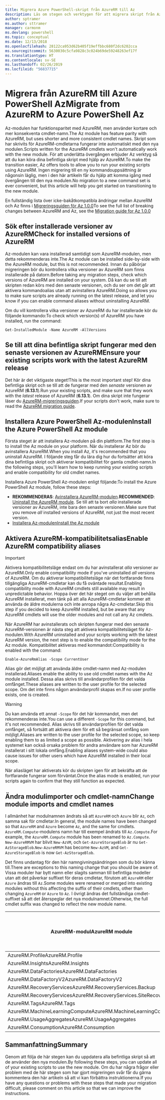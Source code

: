 ```yaml
---
title: Migrera Azure PowerShell-skript från AzureRM till Az
description: Läs om stegen och verktygen för att migrera skript från AzureRM-modulen till den nya Az-modulen.
author: sptramer
ms.author: sttramer
manager: carmonm
ms.devlang: powershell
ms.topic: conceptual
ms.date: 12/13/2018
ms.openlocfilehash: 28122ca953d62b405f19effbbc680f2dc6202cca
ms.sourcegitcommit: 5630030c5cfa9828c3c024b69de59248263ef17f
ms.translationtype: HT
ms.contentlocale: sv-SE
ms.lasthandoff: 02/26/2019
ms.locfileid: "56837715"
---
```

# <a name="migrate-from-azurerm-to-azure-powershell-az"></a><span data-ttu-id="754e4-103">Migrera från AzureRM till Azure PowerShell Az</span><span class="sxs-lookup"><span data-stu-id="754e4-103">Migrate from AzureRM to Azure PowerShell Az</span></span>

<span data-ttu-id="754e4-104">Az-modulen har funktionsparitet med AzureRM, men använder kortare och mer konsekventa cmdlet-namn.</span><span class="sxs-lookup"><span data-stu-id="754e4-104">The Az module has feature parity with AzureRM, but uses shorter and more consistent cmdlet names.</span></span>
<span data-ttu-id="754e4-105">Skript som har skrivits för AzureRM-cmdletarna fungerar inte automatiskt med den nya modulen.</span><span class="sxs-lookup"><span data-stu-id="754e4-105">Scripts written for the AzureRM cmdlets won't automatically work with the new module.</span></span> <span data-ttu-id="754e4-106">För att underlätta övergången erbjuder Az verktyg så att du kan köra dina befintliga skript med hjälp av AzureRM.</span><span class="sxs-lookup"><span data-stu-id="754e4-106">To make the transition easier, Az offers tools to allow you to run your existing scripts using AzureRM.</span></span> <span data-ttu-id="754e4-107">Ingen migrering till en ny kommandouppsättning är någonsin läglig, men i den här artikeln får du hjälp att komma igång med övergången till den nya modulen.</span><span class="sxs-lookup"><span data-stu-id="754e4-107">No migration to a new command set is ever convenient, but this article will help you get started on transitioning to the new module.</span></span>

<span data-ttu-id="754e4-108">En fullständig lista över icke-bakåtkompatibla ändringar mellan AzureRM och Az finns i [Migreringsguiden för Az 1.0.0](migrate-az-1.0.0.md)</span><span class="sxs-lookup"><span data-stu-id="754e4-108">To see the full list of breaking changes between AzureRM and Az, see the [Migration guide for Az 1.0.0](migrate-az-1.0.0.md)</span></span>

## <a name="check-for-installed-versions-of-azurerm"></a><span data-ttu-id="754e4-109">Sök efter installerade versioner av AzureRM</span><span class="sxs-lookup"><span data-stu-id="754e4-109">Check for installed versions of AzureRM</span></span>

<span data-ttu-id="754e4-110">Az-modulen kan vara installerad samtidigt som AzureRM-modulen, men detta rekommenderas inte.</span><span class="sxs-lookup"><span data-stu-id="754e4-110">The Az module can be installed side-by-side with the AzureRM module, but this is not recommended.</span></span> <span data-ttu-id="754e4-111">Innan du påbörjar migreringen bör du kontrollera vilka versioner av AzureRM som finns installerade på datorn.</span><span class="sxs-lookup"><span data-stu-id="754e4-111">Before taking any migration steps, check which versions of AzureRM are installed on your system.</span></span> <span data-ttu-id="754e4-112">Då kan du se till att skripten redan körs med den senaste versionen, och du ser om det går att aktivera kommandoalias utan att avinstallera AzureRM.</span><span class="sxs-lookup"><span data-stu-id="754e4-112">Doing so allows you to make sure scripts are already running on the latest release, and let you know if you can enable command aliases without uninstalling AzureRM.</span></span>

<span data-ttu-id="754e4-113">Om du vill kontrollera vilka versioner av AzureRM du har installerade kör du följande kommando:</span><span class="sxs-lookup"><span data-stu-id="754e4-113">To check which version(s) of AzureRM you have installed, run the command:</span></span>

```powershell-interactive
Get-InstalledModule -Name AzureRM -AllVersions
```

## <a name="ensure-your-existing-scripts-work-with-the-latest-azurerm-release"></a><span data-ttu-id="754e4-114">Se till att dina befintliga skript fungerar med den senaste versionen av AzureRM</span><span class="sxs-lookup"><span data-stu-id="754e4-114">Ensure your existing scripts work with the latest AzureRM release</span></span>

<span data-ttu-id="754e4-115">Det här är det viktigaste steget!</span><span class="sxs-lookup"><span data-stu-id="754e4-115">This is the most important step!</span></span> <span data-ttu-id="754e4-116">Kör dina befintliga skript och se till att de fungerar med den _senaste_ versionen av AzureRM (__6.13.1__).</span><span class="sxs-lookup"><span data-stu-id="754e4-116">Run your existing scripts, and make sure that they work with the _latest_ release of AzureRM (__6.13.1__).</span></span> <span data-ttu-id="754e4-117">Om dina skript inte fungerar läser du [AzureRM-migreringsguiden](/powershell/azure/azurerm/migration-guide.6.0.0).</span><span class="sxs-lookup"><span data-stu-id="754e4-117">If your scripts don't work, make sure to read the [AzureRM migration guide](/powershell/azure/azurerm/migration-guide.6.0.0).</span></span>

## <a name="install-the-azure-powershell-az-module"></a><span data-ttu-id="754e4-118">Installera Azure PowerShell Az-modulen</span><span class="sxs-lookup"><span data-stu-id="754e4-118">Install the Azure PowerShell Az module</span></span>

<span data-ttu-id="754e4-119">Första steget är att installera Az-modulen på din plattform.</span><span class="sxs-lookup"><span data-stu-id="754e4-119">The first step is to install the Az module on your platform.</span></span> <span data-ttu-id="754e4-120">När du installerar Az bör du avinstallera AzureRM.</span><span class="sxs-lookup"><span data-stu-id="754e4-120">When you install Az, it's recommended that you uninstall AzureRM.</span></span> <span data-ttu-id="754e4-121">I följande steg får du lära dig hur du fortsätter att köra dina befintliga skript och aktiverar kompatibilitet för gamla cmdlet-namn.</span><span class="sxs-lookup"><span data-stu-id="754e4-121">In the following steps, you'll learn how to keep running your existing scripts and enable compatibility for old cmdlet names.</span></span>

<span data-ttu-id="754e4-122">Installera Azure PowerShell Az-modulen enligt följande:</span><span class="sxs-lookup"><span data-stu-id="754e4-122">To install the Azure PowerShell Az module, follow these steps:</span></span>

* <span data-ttu-id="754e4-123">__REKOMMENDERAS__: [Avinstallera AzureRM-modulen](/powershell/azure/uninstall-az-ps#uninstall-the-azurerm-module).</span><span class="sxs-lookup"><span data-stu-id="754e4-123">__RECOMMENDED__: [Uninstall the AzureRM module](/powershell/azure/uninstall-az-ps#uninstall-the-azurerm-module).</span></span>
  <span data-ttu-id="754e4-124">Se till att ta bort _alla_ installerade versioner av AzureRM, inte bara den senaste versionen.</span><span class="sxs-lookup"><span data-stu-id="754e4-124">Make sure that you remove _all_ installed versions of AzureRM, not just the most recent version.</span></span>
* [<span data-ttu-id="754e4-125">Installera Az-modulen</span><span class="sxs-lookup"><span data-stu-id="754e4-125">Install the Az module</span></span>](install-az-ps.md)

## <a name="a-namealiasesenable-azurerm-compatibility-aliases"></a><span data-ttu-id="754e4-126"><a name="aliases"/>Aktivera AzureRM-kompatibilitetsalias</span><span class="sxs-lookup"><span data-stu-id="754e4-126"><a name="aliases"/>Enable AzureRM compatibility aliases</span></span> 

> [!IMPORTANT]
>
> <span data-ttu-id="754e4-127">Aktivera kompatibilitetsläge endast om du har avinstallerat _alla_ versioner av AzureRM.</span><span class="sxs-lookup"><span data-stu-id="754e4-127">Only enable compatibility mode if you've uninstalled _all_ versions of AzureRM.</span></span> <span data-ttu-id="754e4-128">Om du aktiverar kompatibilitetsläge när det fortfarande finns tillgängliga AzureRM-cmdletar kan du få oväntade resultat.</span><span class="sxs-lookup"><span data-stu-id="754e4-128">Enabling compatibility mode with AzureRM cmdlets still available may result in unpredictable behavior.</span></span> <span data-ttu-id="754e4-129">Hoppa över det här steget om du väljer att behålla AzureRM installerat, men tänk på att alla AzureRM-cmdletar kommer att använda de äldre modulerna och inte anropa några Az-cmdletar.</span><span class="sxs-lookup"><span data-stu-id="754e4-129">Skip this step if you decided to keep AzureRM installed, but be aware that any AzureRM cmdlets will use the older modules and not call any Az cmdlets.</span></span>

<span data-ttu-id="754e4-130">När AzureRM har avinstallerats och skripten fungerar med den senaste AzureRM-versionen är nästa steg att aktivera kompatibilitetsläget för Az-modulen.</span><span class="sxs-lookup"><span data-stu-id="754e4-130">With AzureRM uninstalled and your scripts working with the latest AzureRM version, the next step is to enable the compatibility mode for the Az module.</span></span> <span data-ttu-id="754e4-131">Kompatibilitet aktiveras med kommandot:</span><span class="sxs-lookup"><span data-stu-id="754e4-131">Compatibility is enabled with the command:</span></span>

```powershell-interactive
Enable-AzureRmAlias -Scope CurrentUser
```

<span data-ttu-id="754e4-132">Alias gör det möjligt att använda äldre cmdlet-namn med Az-modulen installerad.</span><span class="sxs-lookup"><span data-stu-id="754e4-132">Aliases enable the ability to use old cmdlet names with the Az module installed.</span></span> <span data-ttu-id="754e4-133">Dessa alias skrivs till användarprofilen för det valda omfånget.</span><span class="sxs-lookup"><span data-stu-id="754e4-133">These aliases are written to the user profile for the selected scope.</span></span> <span data-ttu-id="754e4-134">Om det inte finns någon användarprofil skapas en.</span><span class="sxs-lookup"><span data-stu-id="754e4-134">If no user profile exists, one is created.</span></span>

> [!WARNING]
>
> <span data-ttu-id="754e4-135">Du kan använda ett annat `-Scope` för det här kommandot, men det rekommenderas inte.</span><span class="sxs-lookup"><span data-stu-id="754e4-135">You can use a different `-Scope` for this command, but it's not recommended.</span></span> <span data-ttu-id="754e4-136">Alias skrivs till användarprofilen för det valda omfånget, så fortsätt att aktivera dem för ett så begränsat omfång som möjligt.</span><span class="sxs-lookup"><span data-stu-id="754e4-136">Aliases are written to the user profile for the selected scope, so keep enabling them to as limited a scope as possible.</span></span> <span data-ttu-id="754e4-137">Aktivering av alias i hela systemet kan också orsaka problem för andra användare som har AzureRM installerat i sitt lokala omfång.</span><span class="sxs-lookup"><span data-stu-id="754e4-137">Enabling aliases system-wide could also cause issues for other users which have AzureRM installed in their local scope.</span></span>

<span data-ttu-id="754e4-138">När aliasläget har aktiverats kör du skripten igen för att bekräfta att de fortfarande fungerar som förväntat.</span><span class="sxs-lookup"><span data-stu-id="754e4-138">Once the alias mode is enabled, run your scripts again to confirm that they still function as expected.</span></span> 

## <a name="change-module-imports-and-cmdlet-names"></a><span data-ttu-id="754e4-139">Ändra modulimporter och cmdlet-namn</span><span class="sxs-lookup"><span data-stu-id="754e4-139">Change module imports and cmdlet names</span></span>

<span data-ttu-id="754e4-140">I allmänhet har modulnamnen ändrats så att `AzureRM` och `Azure` blir `Az`, och samma sak för cmdletar.</span><span class="sxs-lookup"><span data-stu-id="754e4-140">In general, the module names have been changed so that `AzureRM` and `Azure` become `Az`, and the same for cmdlets.</span></span>
<span data-ttu-id="754e4-141">`AzureRM.Compute`-modulens namn har till exempel ändrats till `Az.Compute`.</span><span class="sxs-lookup"><span data-stu-id="754e4-141">For example, the `AzureRM.Compute` module has been renamed to `Az.Compute`.</span></span> <span data-ttu-id="754e4-142">`New-AzureRMVM` har blivit `New-AzVM`, och `Get-AzureStorageBlob` är nu `Get-AzStorageBlob`.</span><span class="sxs-lookup"><span data-stu-id="754e4-142">`New-AzureRMVM` has become `New-AzVM`, and `Get-AzureStorageBlob` is now `Get-AzStorageBlob`.</span></span>

<span data-ttu-id="754e4-143">Det finns undantag för den här namngivningsändringen som du bör känna till.</span><span class="sxs-lookup"><span data-stu-id="754e4-143">There are exceptions to this naming change that you should be aware of.</span></span> <span data-ttu-id="754e4-144">Vissa moduler har bytt namn eller slagits samman till befintliga modeller utan att det påverkar suffixet för deras cmdletar, förutom att `AzureRM` eller `Azure` ändras till `Az`.</span><span class="sxs-lookup"><span data-stu-id="754e4-144">Some modules were renamed or merged into existing modules without this affecting the suffix of their cmdlets, other than changing `AzureRM` or `Azure` to `Az`.</span></span> <span data-ttu-id="754e4-145">I övrigt ändras det fullständiga cmdlet-suffixet så att det återspeglar det nya modulnamnet.</span><span class="sxs-lookup"><span data-stu-id="754e4-145">Otherwise, the full cmdlet suffix was changed to reflect the new module name.</span></span>

| <span data-ttu-id="754e4-146">AzureRM-modul</span><span class="sxs-lookup"><span data-stu-id="754e4-146">AzureRM module</span></span> | <span data-ttu-id="754e4-147">Az-modul</span><span class="sxs-lookup"><span data-stu-id="754e4-147">Az module</span></span> | <span data-ttu-id="754e4-148">Ändrat cmdlet-suffix?</span><span class="sxs-lookup"><span data-stu-id="754e4-148">Cmdlet suffix changed?</span></span> |
|----------------|-----------|------------------------|
| <span data-ttu-id="754e4-149">AzureRM.Profile</span><span class="sxs-lookup"><span data-stu-id="754e4-149">AzureRM.Profile</span></span> | <span data-ttu-id="754e4-150">Az.Accounts</span><span class="sxs-lookup"><span data-stu-id="754e4-150">Az.Accounts</span></span> | <span data-ttu-id="754e4-151">Ja</span><span class="sxs-lookup"><span data-stu-id="754e4-151">Yes</span></span> |
| <span data-ttu-id="754e4-152">AzureRM.Insights</span><span class="sxs-lookup"><span data-stu-id="754e4-152">AzureRM.Insights</span></span> | <span data-ttu-id="754e4-153">Az.Monitor</span><span class="sxs-lookup"><span data-stu-id="754e4-153">Az.Monitor</span></span> | <span data-ttu-id="754e4-154">Ja</span><span class="sxs-lookup"><span data-stu-id="754e4-154">Yes</span></span> |
| <span data-ttu-id="754e4-155">AzureRM.DataFactories</span><span class="sxs-lookup"><span data-stu-id="754e4-155">AzureRM.DataFactories</span></span> | <span data-ttu-id="754e4-156">Az.DataFactory</span><span class="sxs-lookup"><span data-stu-id="754e4-156">Az.DataFactory</span></span> | <span data-ttu-id="754e4-157">Ja</span><span class="sxs-lookup"><span data-stu-id="754e4-157">Yes</span></span> |
| <span data-ttu-id="754e4-158">AzureRM.DataFactoryV2</span><span class="sxs-lookup"><span data-stu-id="754e4-158">AzureRM.DataFactoryV2</span></span> | <span data-ttu-id="754e4-159">Az.DataFactory</span><span class="sxs-lookup"><span data-stu-id="754e4-159">Az.DataFactory</span></span> | <span data-ttu-id="754e4-160">Ja</span><span class="sxs-lookup"><span data-stu-id="754e4-160">Yes</span></span> |
| <span data-ttu-id="754e4-161">AzureRM.RecoveryServices</span><span class="sxs-lookup"><span data-stu-id="754e4-161">AzureRM.RecoveryServices.Backup</span></span> | <span data-ttu-id="754e4-162">Az.RecoveryServices</span><span class="sxs-lookup"><span data-stu-id="754e4-162">Az.RecoveryServices</span></span> | <span data-ttu-id="754e4-163">Nej</span><span class="sxs-lookup"><span data-stu-id="754e4-163">No</span></span> |
| <span data-ttu-id="754e4-164">AzureRM.RecoveryServices</span><span class="sxs-lookup"><span data-stu-id="754e4-164">AzureRM.RecoveryServices.SiteRecovery</span></span> | <span data-ttu-id="754e4-165">Az.RecoveryServices</span><span class="sxs-lookup"><span data-stu-id="754e4-165">Az.RecoveryServices</span></span> | <span data-ttu-id="754e4-166">Nej</span><span class="sxs-lookup"><span data-stu-id="754e4-166">No</span></span> |
| <span data-ttu-id="754e4-167">AzureRM.Tags</span><span class="sxs-lookup"><span data-stu-id="754e4-167">AzureRM.Tags</span></span> | <span data-ttu-id="754e4-168">Az.Resources</span><span class="sxs-lookup"><span data-stu-id="754e4-168">Az.Resources</span></span> | <span data-ttu-id="754e4-169">Nej</span><span class="sxs-lookup"><span data-stu-id="754e4-169">No</span></span> |
| <span data-ttu-id="754e4-170">AzureRM.MachineLearningCompute</span><span class="sxs-lookup"><span data-stu-id="754e4-170">AzureRM.MachineLearningCompute</span></span> | <span data-ttu-id="754e4-171">Az.MachineLearning</span><span class="sxs-lookup"><span data-stu-id="754e4-171">Az.MachineLearning</span></span> | <span data-ttu-id="754e4-172">Nej</span><span class="sxs-lookup"><span data-stu-id="754e4-172">No</span></span> |
| <span data-ttu-id="754e4-173">AzureRM.UsageAggregates</span><span class="sxs-lookup"><span data-stu-id="754e4-173">AzureRM.UsageAggregates</span></span> | <span data-ttu-id="754e4-174">Az.Billing</span><span class="sxs-lookup"><span data-stu-id="754e4-174">Az.Billing</span></span> | <span data-ttu-id="754e4-175">Nej</span><span class="sxs-lookup"><span data-stu-id="754e4-175">No</span></span> |
| <span data-ttu-id="754e4-176">AzureRM.Consumption</span><span class="sxs-lookup"><span data-stu-id="754e4-176">AzureRM.Consumption</span></span> | <span data-ttu-id="754e4-177">Az.Billing</span><span class="sxs-lookup"><span data-stu-id="754e4-177">Az.Billing</span></span> | <span data-ttu-id="754e4-178">Nej</span><span class="sxs-lookup"><span data-stu-id="754e4-178">No</span></span> |

## <a name="summary"></a><span data-ttu-id="754e4-179">Sammanfattning</span><span class="sxs-lookup"><span data-stu-id="754e4-179">Summary</span></span>

<span data-ttu-id="754e4-180">Genom att följa de här stegen kan du uppdatera alla befintliga skript så att de använder den nya modulen.</span><span class="sxs-lookup"><span data-stu-id="754e4-180">By following these steps, you can update all of your existing scripts to use the new module.</span></span> <span data-ttu-id="754e4-181">Om du har några frågor eller problem med de här stegen som har gjort migreringen svår får du gärna kommentera den här artikeln så att vi kan förbättra instruktionerna.</span><span class="sxs-lookup"><span data-stu-id="754e4-181">If you have any questions or problems with these steps that made your migration difficult, please comment on this article so that we can improve the instructions.</span></span>
